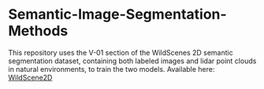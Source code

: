 # Semantic-Image-Segmentation-Methods

This repository uses the V-01 section of the WildScenes 2D semantic segmentation dataset, containing both labeled images and lidar point clouds in natural environments, to train the two models. 
Available here: [WildScene2D](https://data.csiro.au/collection/csiro:61541) 
